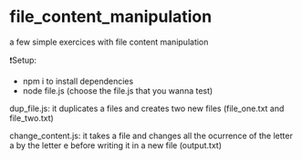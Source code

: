 # file_content_manipulation
a few simple exercices with file content manipulation

❗Setup:
- npm i to install dependencies
- node file.js (choose the file.js that you wanna test)


dup_file.js: it duplicates a files and creates two new files (file_one.txt and file_two.txt)

change_content.js: it takes a file and changes all the ocurrence of the letter a by the letter e before writing it in a new file (output.txt)
